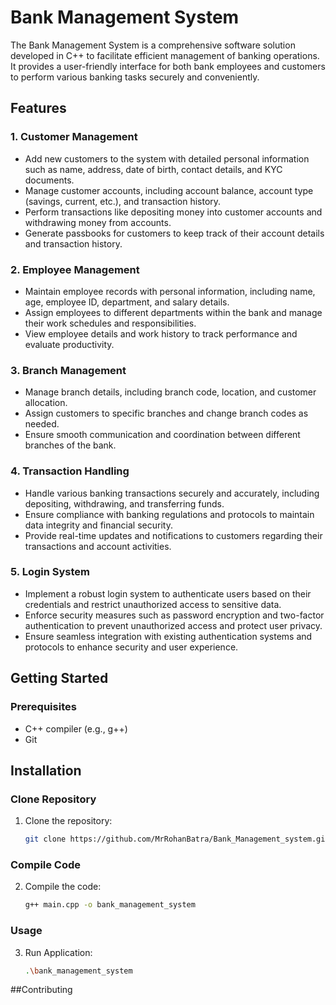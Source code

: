 # Bank Management System

The Bank Management System is a comprehensive software solution developed in C++ to facilitate efficient management of banking operations. It provides a user-friendly interface for both bank employees and customers to perform various banking tasks securely and conveniently.

## Features

### 1. Customer Management
- Add new customers to the system with detailed personal information such as name, address, date of birth, contact details, and KYC documents.
- Manage customer accounts, including account balance, account type (savings, current, etc.), and transaction history.
- Perform transactions like depositing money into customer accounts and withdrawing money from accounts.
- Generate passbooks for customers to keep track of their account details and transaction history.

### 2. Employee Management
- Maintain employee records with personal information, including name, age, employee ID, department, and salary details.
- Assign employees to different departments within the bank and manage their work schedules and responsibilities.
- View employee details and work history to track performance and evaluate productivity.

### 3. Branch Management
- Manage branch details, including branch code, location, and customer allocation.
- Assign customers to specific branches and change branch codes as needed.
- Ensure smooth communication and coordination between different branches of the bank.

### 4. Transaction Handling
- Handle various banking transactions securely and accurately, including depositing, withdrawing, and transferring funds.
- Ensure compliance with banking regulations and protocols to maintain data integrity and financial security.
- Provide real-time updates and notifications to customers regarding their transactions and account activities.

### 5. Login System
- Implement a robust login system to authenticate users based on their credentials and restrict unauthorized access to sensitive data.
- Enforce security measures such as password encryption and two-factor authentication to prevent unauthorized access and protect user privacy.
- Ensure seamless integration with existing authentication systems and protocols to enhance security and user experience.

## Getting Started

### Prerequisites
- C++ compiler (e.g., g++)
- Git

## Installation

### Clone Repository
1. Clone the repository:
   ```bash
   git clone https://github.com/MrRohanBatra/Bank_Management_system.git

### Compile Code
2. Compile the code:
   ```bash
   g++ main.cpp -o bank_management_system

### Usage
3. Run Application:
   ```bash
   .\bank_management_system

##Contributing